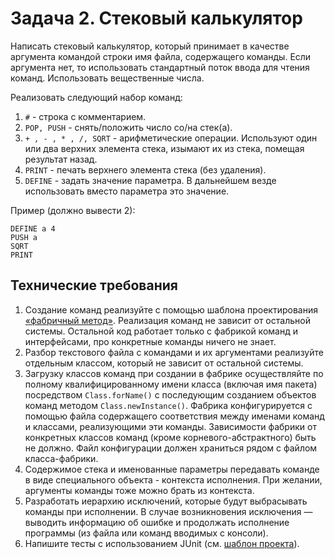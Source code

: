 

# Задача 2. Стековый калькулятор

Написать стековый калькулятор, который принимает в качестве аргумента командой строки имя файла, содержащего команды. Если аргумента нет, то использовать стандартный поток ввода для чтения команд. Использовать вещественные числа.

Реализовать следующий набор команд:
1. `#` - строка с комментарием.
2. `POP, PUSH` - снять/положить число со/на стек(а).
3. `+ , - , * , /, SQRT` - арифметические операции. Используют один или два верхних элемента стека, изымают их из стека, помещая результат назад.
4. `PRINT` - печать верхнего элемента стека (без удаления).
5. `DEFINE` - задать значение параметра. В дальнейшем везде использовать вместо параметра это значение.

Пример (должно вывести 2):
```
DEFINE a 4
PUSH a
SQRT
PRINT
```

## Технические требования

1. Создание команд реализуйте с помощью шаблона проектирования [«фабричный метод»](https://ru.wikipedia.org/wiki/%D0%A4%D0%B0%D0%B1%D1%80%D0%B8%D1%87%D0%BD%D1%8B%D0%B9_%D0%BC%D0%B5%D1%82%D0%BE%D0%B4_(%D1%88%D0%B0%D0%B1%D0%BB%D0%BE%D0%BD_%D0%BF%D1%80%D0%BE%D0%B5%D0%BA%D1%82%D0%B8%D1%80%D0%BE%D0%B2%D0%B0%D0%BD%D0%B8%D1%8F)). Реализация команд не зависит от остальной системы. Остальной код работает только с фабрикой команд и интерфейсами, про конкретные команды ничего не знает.
2. Разбор текстового файла с командами и их аргументами реализуйте отдельным классом, который не зависит от остальной системы.
3. Загрузку классов команд при создании в фабрике осуществляйте по полному квалифицированному имени класса (включая имя пакета) посредством `Class.forName()` с последующим созданием объектов команд методом `Class.newInstance()`. Фабрика конфигурируется с помощью файла содержащего соответствия между именами команд и классами, реализующими эти команды. Зависимости фабрики от конкретных классов команд (кроме корневого-абстрактного) быть не должно. Файл конфигурации должен храниться рядом с файлом класса-фабрики. 
4. Содержимое стека и именованные параметры передавать команде в виде специального объекта - контекста исполнения. При желании, аргументы команды тоже можно брать из контекста.
5. Разработать иерархию исключений, которые будут выбрасывать команды при исполнении. В случае возникновения исключения — выводить информацию об ошибке
и продолжать исполнение программы (из файла или команд вводимых с консоли).
6. Напишите тесты с использованием JUnit (см. [шаблон проекта](https://github.com/dsavenko/nsu-oop-java-template/tree/master/testlab)).
